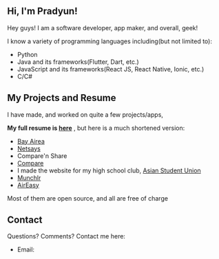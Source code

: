 ## Hi, I'm Pradyun!


Hey guys! I am a software developer, app maker, and overall, geek!

I know a variety of programming languages including(but not limited to):

- Python
- Java and its frameworks(Flutter, Dart, etc.)
- JavaScript and its frameworks(React JS, React Native, Ionic, etc.)
- C/C#



## My Projects and Resume

I have made, and worked on quite a few projects/apps, 

**My full resume is [here](https://docs.google.com/document/d/1-bteqsMhy7UjdY9hBJiIxjow8W1nQLutpTGUrYafuX0/)**
, but here is a much shortened version:

- [Bay Airea](https://pradymagal.github.io/BayAirea/)
- [Netsays](https://github.com/PradyMagal/Netsays)
- Compare'n Share
- [Compare](http://accelerate.im/projects/114)
- I made the website for my high school club, [Asian Student Union](https://asumvhs.org)
- [Munchlr](https://munchlr.net)
- [AirEasy](https://apps.apple.com/us/app/aireasy/id1527344148)

Most of them are open source, and all are free of charge

## Contact

Questions? Comments? Contact me here:

- Email: 
